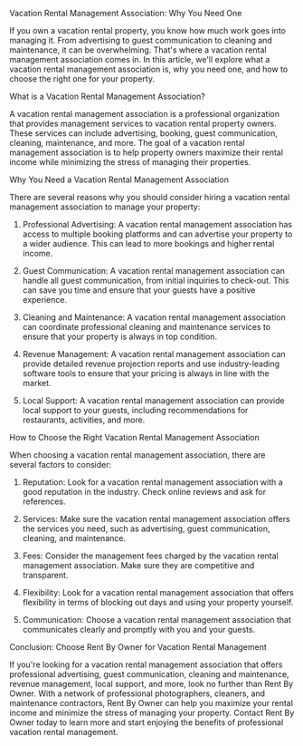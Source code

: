Vacation Rental Management Association: Why You Need One

If you own a vacation rental property, you know how much work goes into managing it. From advertising to guest communication to cleaning and maintenance, it can be overwhelming. That's where a vacation rental management association comes in. In this article, we'll explore what a vacation rental management association is, why you need one, and how to choose the right one for your property.

What is a Vacation Rental Management Association?

A vacation rental management association is a professional organization that provides management services to vacation rental property owners. These services can include advertising, booking, guest communication, cleaning, maintenance, and more. The goal of a vacation rental management association is to help property owners maximize their rental income while minimizing the stress of managing their properties.

Why You Need a Vacation Rental Management Association

There are several reasons why you should consider hiring a vacation rental management association to manage your property:

1. Professional Advertising: A vacation rental management association has access to multiple booking platforms and can advertise your property to a wider audience. This can lead to more bookings and higher rental income.

2. Guest Communication: A vacation rental management association can handle all guest communication, from initial inquiries to check-out. This can save you time and ensure that your guests have a positive experience.

3. Cleaning and Maintenance: A vacation rental management association can coordinate professional cleaning and maintenance services to ensure that your property is always in top condition.

4. Revenue Management: A vacation rental management association can provide detailed revenue projection reports and use industry-leading software tools to ensure that your pricing is always in line with the market.

5. Local Support: A vacation rental management association can provide local support to your guests, including recommendations for restaurants, activities, and more.

How to Choose the Right Vacation Rental Management Association

When choosing a vacation rental management association, there are several factors to consider:

1. Reputation: Look for a vacation rental management association with a good reputation in the industry. Check online reviews and ask for references.

2. Services: Make sure the vacation rental management association offers the services you need, such as advertising, guest communication, cleaning, and maintenance.

3. Fees: Consider the management fees charged by the vacation rental management association. Make sure they are competitive and transparent.

4. Flexibility: Look for a vacation rental management association that offers flexibility in terms of blocking out days and using your property yourself.

5. Communication: Choose a vacation rental management association that communicates clearly and promptly with you and your guests.

Conclusion: Choose Rent By Owner for Vacation Rental Management

If you're looking for a vacation rental management association that offers professional advertising, guest communication, cleaning and maintenance, revenue management, local support, and more, look no further than Rent By Owner. With a network of professional photographers, cleaners, and maintenance contractors, Rent By Owner can help you maximize your rental income and minimize the stress of managing your property. Contact Rent By Owner today to learn more and start enjoying the benefits of professional vacation rental management.